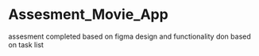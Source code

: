 # Assesment_Movie_App
assesment completed based on figma design and functionality don based on task list
